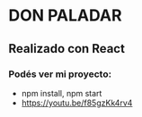 # DON PALADAR

## Realizado con React

### Podés ver mi proyecto:

- npm install, npm start
- https://youtu.be/f85gzKk4rv4 
